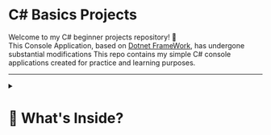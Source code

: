 # C# Basics Projects

Welcome to my C# beginner projects repository! 👋  
This Console Application, based on [Dotnet FrameWork](https://dotnet.microsoft.com/en-us/), has undergone
substantial modifications
This repo contains my simple C# console applications created for practice and learning purposes.

---   

<details>
  <summary><h1>🧠 What's Inside?</h1></summary>

- 🟢 **Odd and Even Number Generator**    
  A basic console application that asks the user for a number and tells whether it is odd or even.
  
- 🟢**School Marks System**    
  A simple console-based C# application designed to manage and student marks.

- 🟢**Event Registration Console App**        
  A simple interactive C# console application that simulates a student registering for a college event. The program collects basic information, checks eligibility based on experience, and allows users to manage notification preferences.

**🔵Features**    
Collects user's name and college.

Allows event selection and asks for experience.

Validates if the user has at least 2 years of experience to participate.

Offers options to enable/disable WhatsApp and Facebook notifications.

Uses a while(true) loop to re-prompt users for invalid inputs or ineligible experience.

More programs will be added as I learn and build!

---










